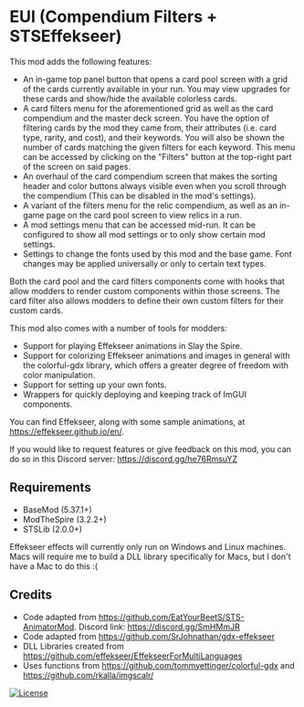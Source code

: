 # EUI (Compendium Filters + STSEffekseer)

This mod adds the following features:

- An in-game top panel button that opens a card pool screen with a grid of the cards currently available in your run. You may view upgrades for these cards and show/hide the available colorless cards.
- A card filters menu for the aforementioned grid as well as the card compendium and the master deck screen. You have the option of filtering cards by the mod they came from, their attributes (i.e. card type, rarity, and cost), and their keywords. You will also be shown the number of cards matching the given filters for each keyword. This menu can be accessed by clicking on the "Filters" button at the top-right part of the screen on said pages.
- An overhaul of the card compendium screen that makes the sorting header and color buttons always visible even when you scroll through the compendium (This can be disabled in the mod's settings).
- A variant of the filters menu for the relic compendium, as well as an in-game page on the card pool screen to view relics in a run.
- A mod settings menu that can be accessed mid-run. It can be configured to show all mod settings or to only show certain mod settings.
- Settings to change the fonts used by this mod and the base game. Font changes may be applied universally or only to certain text types. 

Both the card pool and the card filters components come with hooks that allow modders to render custom components within those screens. The card filter also allows modders to define their own custom filters for their custom cards.

This mod also comes with a number of tools for modders:
- Support for playing Effekseer animations in Slay the Spire.
- Support for colorizing Effekseer animations and images in general with the colorful-gdx library, which offers a greater degree of freedom with color manipulation.
- Support for setting up your own fonts.
- Wrappers for quickly deploying and keeping track of ImGUI components.

You can find Effekseer, along with some sample animations, at https://effekseer.github.io/en/.

If you would like to request features or give feedback on this mod, you can do so in this Discord server: https://discord.gg/he76RmsuYZ

## **Requirements**
- BaseMod (5.37.1+)
- ModTheSpire (3.2.2+)
- STSLib (2.0.0+)

Effekseer effects will currently only run on Windows and Linux machines. Macs will require me to build a DLL library specifically for Macs, but I don't have a Mac to do this :(

## **Credits**
- Code adapted from https://github.com/EatYourBeetS/STS-AnimatorMod. Discord link: https://discord.gg/SmHMmJR
- Code adapted from https://github.com/SrJohnathan/gdx-effekseer
- DLL Libraries created from https://github.com/effekseer/EffekseerForMultiLanguages
- Uses functions from https://github.com/tommyettinger/colorful-gdx and https://github.com/rkalla/imgscalr/

[![License](https://img.shields.io/badge/License-Apache%202.0-blue.svg)](https://opensource.org/licenses/Apache-2.0)
